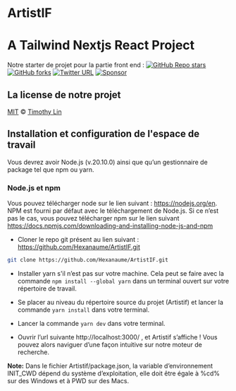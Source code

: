 # ArtistIF
# A Tailwind Nextjs React Project

Notre starter de projet pour la partie front end :
[![GitHub Repo stars](https://img.shields.io/github/stars/timlrx/tailwind-nextjs-starter-blog?style=social)](https://GitHub.com/timlrx/tailwind-nextjs-starter-blog/stargazers/)
[![GitHub forks](https://img.shields.io/github/forks/timlrx/tailwind-nextjs-starter-blog?style=social)](https://GitHub.com/timlrx/tailwind-nextjs-starter-blog/network/)
[![Twitter URL](https://img.shields.io/twitter/url?style=social&url=https%3A%2F%2Ftwitter.com%2Ftimlrxx)](https://twitter.com/timlrxx)
[![Sponsor](https://img.shields.io/static/v1?label=Sponsor&message=%E2%9D%A4&logo=GitHub&link=https://github.com/sponsors/timlrx)](https://github.com/sponsors/timlrx)


## La license de notre projet
[MIT](https://github.com/timlrx/tailwind-nextjs-starter-blog/blob/main/LICENSE) © [Timothy Lin](https://www.timlrx.com)

## Installation et configuration de l'espace de travail

Vous devrez avoir Node.js (v.20.10.0) ainsi que qu’un gestionnaire de package tel que npm ou yarn. 

### Node.js et npm
Vous pouvez télécharger node sur le lien suivant : https://nodejs.org/en. NPM est fourni par défaut avec le téléchargement de Node.js. Si ce n’est pas le cas, vous pouvez télécharger npm sur le lien suivant https://docs.npmjs.com/downloading-and-installing-node-js-and-npm

* Cloner le repo git présent au lien suivant : https://github.com/Hexanaume/ArtistIF.git

``` bash 
git clone https://github.com/Hexanaume/ArtistIF.git
```

* Installer yarn s'il n’est pas sur votre machine. Cela peut se faire avec la commande 
`npm install --global yarn` dans un terminal ouvert sur votre répertoire de travail. 

* Se placer au niveau du répertoire source du projet (Artistif) et lancer la commande `yarn install` dans votre terminal.
* Lancer la commande `yarn dev` dans votre terminal.
* Ouvrir l’url suivante http://localhost:3000/ , et Artistif s’affiche ! Vous pouvez alors naviguer d’une façon intuitive sur notre moteur de recherche.

**Note:**  Dans le fichier Artistif/package.json, la variable d’environnement INIT_CWD
dépend du système d’exploitation, elle doit être égale à %cd% sur des Windows et à PWD sur des Macs.
